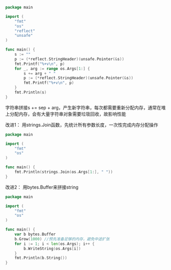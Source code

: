 ```go
package main

import (
	"fmt"
	"os"
	"reflect"
	"unsafe"
)

func main() {
	s := ""
	p := (*reflect.StringHeader)(unsafe.Pointer(&s))
	fmt.Printf("%+v\n", p)
	for _, arg := range os.Args[1:] {
		s += arg + " "
		p := (*reflect.StringHeader)(unsafe.Pointer(&s))
		fmt.Printf("%+v\n", p)
	}
	fmt.Println(s)
}
```
字符串拼接s += sep + arg，产生新字符串，每次都需要重新分配内存，通常在堆上分配内存，会有大量字符串对象需要垃圾回收，故影响性能

改进1：
用strings.Join函数，先统计所有参数长度，一次性完成内存分配操作
```go
package main

import (
	"fmt"
	"os"
)

func main() {
	fmt.Println(strings.Join(os.Args[1:], " "))
}
```

改进2：
用bytes.Buffer来拼接string
```go
package main

import (
	"fmt"
	"os"
)

func main() {
	var b bytes.Buffer
	b.Grow(1000) //预先准备足够的内存，避免中途扩张
	for i := 1; i < len(os.Args); i++ {
		b.WriteString(os.Args[i])
	}
	fmt.Println(b.String())
}
```